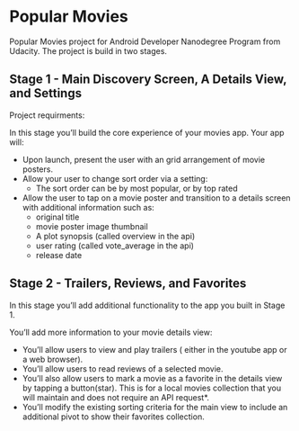 # Popular Movies
Popular Movies project for Android Developer Nanodegree Program from Udacity. The project is build in two stages.

## Stage 1 - Main Discovery Screen, A Details View, and Settings

Project requirments:

In this stage you’ll build the core experience of your movies app. Your app will:
- Upon launch, present the user with an grid arrangement of movie posters.
- Allow your user to change sort order via a setting:
  - The sort order can be by most popular, or by top rated
- Allow the user to tap on a movie poster and transition to a details screen with additional information such as:
  - original title
  - movie poster image thumbnail
  - A plot synopsis (called overview in the api)
  - user rating (called vote_average in the api)
  - release date

## Stage 2 - Trailers, Reviews, and Favorites

In this stage you’ll add additional functionality to the app you built in Stage 1.

You’ll add more information to your movie details view:
- You’ll allow users to view and play trailers ( either in the youtube app or a web browser).
- You’ll allow users to read reviews of a selected movie.
- You’ll also allow users to mark a movie as a favorite in the details view by tapping a button(star). This is for a local movies collection that you will maintain and does not require an API request*.
- You’ll modify the existing sorting criteria for the main view to include an additional pivot to show their favorites collection.
